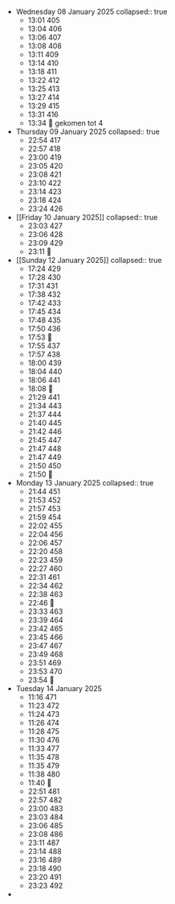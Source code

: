 - Wednesday 08 January 2025
  collapsed:: true
	- 13:01 405
	- 13:04 406
	- 13:06 407
	- 13:08 408
	- 13:11 409
	- 13:14 410
	- 13:18 411
	- 13:22 412
	- 13:25 413
	- 13:27 414
	- 13:29 415
	- 13:31 416
	- 13:34 🛑 gekomen tot 4
- Thursday 09 January 2025
  collapsed:: true
	- 22:54 417
	- 22:57 418
	- 23:00 419
	- 23:05 420
	- 23:08 421
	- 23:10 422
	- 23:14 423
	- 23:18 424
	- 23:24 426
- [[Friday 10 January 2025]]
  collapsed:: true
	- 23:03 427
	- 23:06 428
	- 23:09 429
	- 23:11 🛑
- [[Sunday 12 January 2025]]
  collapsed:: true
	- 17:24 429
	- 17:28 430
	- 17:31 431
	- 17:38 432
	- 17:42 433
	- 17:45 434
	- 17:48 435
	- 17:50 436
	- 17:53 🛑
	- 17:55 437
	- 17:57 438
	- 18:00 439
	- 18:04 440
	- 18:06 441
	- 18:08 🛑
	- 21:29 441
	- 21:34 443
	- 21:37 444
	- 21:40 445
	- 21:42 446
	- 21:45 447
	- 21:47 448
	- 21:47 449
	- 21:50 450
	- 21:50 🛑
- Monday 13 January 2025
  collapsed:: true
	- 21:44 451
	- 21:53 452
	- 21:57 453
	- 21:59 454
	- 22:02 455
	- 22:04 456
	- 22:06 457
	- 22:20 458
	- 22:23 459
	- 22:27 460
	- 22:31 461
	- 22:34 462
	- 22:38 463
	- 22:46 🛑
	- 23:33 463
	- 23:39 464
	- 23:42 465
	- 23:45 466
	- 23:47 467
	- 23:49 468
	- 23:51 469
	- 23:53 470
	- 23:54 🛑
- Tuesday 14 January 2025
	- 11:16 471
	- 11:23 472
	- 11:24 473
	- 11:26 474
	- 11:28 475
	- 11:30 476
	- 11:33 477
	- 11:35 478
	- 11:35 479
	- 11:38 480
	- 11:40 🛑
	- 22:51 481
	- 22:57 482
	- 23:00 483
	- 23:03 484
	- 23:06 485
	- 23:08 486
	- 23:11 487
	- 23:14 488
	- 23:16 489
	- 23:18 490
	- 23:20 491
	- 23:23 492
-